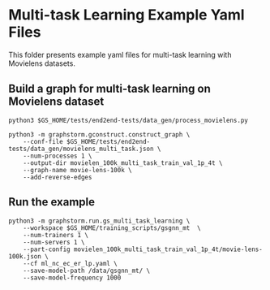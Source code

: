 # Multi-task Learning Example Yaml Files
This folder presents example yaml files for multi-task learning with Movielens datasets.

## Build a graph for multi-task learning on Movielens dataset
```
python3 $GS_HOME/tests/end2end-tests/data_gen/process_movielens.py

python3 -m graphstorm.gconstruct.construct_graph \
	--conf-file $GS_HOME/tests/end2end-tests/data_gen/movielens_multi_task.json \
	--num-processes 1 \
	--output-dir movielen_100k_multi_task_train_val_1p_4t \
	--graph-name movie-lens-100k \
	--add-reverse-edges
```

## Run the example
```
python3 -m graphstorm.run.gs_multi_task_learning \
	--workspace $GS_HOME/training_scripts/gsgnn_mt  \
	--num-trainers 1 \
	--num-servers 1 \
	--part-config movielen_100k_multi_task_train_val_1p_4t/movie-lens-100k.json \
	--cf ml_nc_ec_er_lp.yaml \
	--save-model-path /data/gsgnn_mt/ \
	--save-model-frequency 1000
```